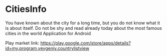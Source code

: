 # CitiesInfo
You have known about the city for a long time, but you do not know what it is about itself. Do not be shy and read already today about the most famous cities in the world
Application for Android

Play market link: https://play.google.com/store/apps/details?id=my.program.yevgeniy.countrylistview
